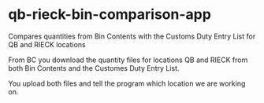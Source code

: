 # qb-rieck-bin-comparison-app
Compares quantities from Bin Contents with the Customs Duty Entry List for QB and RIECK locations

From BC you download the quantity files for locations QB and RIECK from both Bin Contents and the Customes Duty Entry List.

You upload both files and tell the program which location we are working on.
